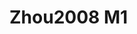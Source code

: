 # Zhou2008 M1
<a name="material" />
<script type="application/ld+json">

  {
    "@context": "https://schema.org/",
    "@type": "ChemicalSubstance",
    "http://purl.org/dc/terms/conformsTo":
      {
        "@type": "CreativeWork",
        "@id": "https://bioschemas.org/profiles/ChemicalSubstance/0.4-RELEASE/"
      },
    "@id": "https://egonw.github.io/nanowiki/nanowiki213.html#material",
    "name": "Zhou2008 M1",
    "sameAs: "http://127.0.0.1/mediawiki/index.php/Special:URIResolver/Zhou2008_M1"
  }
</script>

